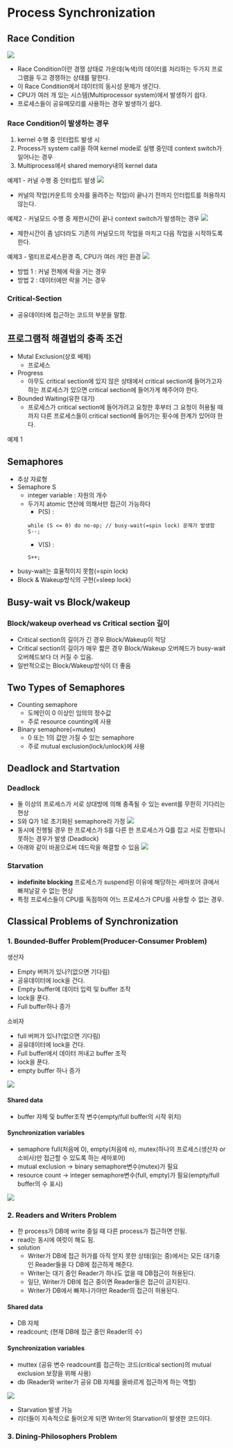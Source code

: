 # Process Synchronization
## Race Condition
![](Image/OS%20chapter5-4.png)
- Race Condition이란 경쟁 상태로 가운데(녹색)의 데이터를 처리하는 두가지 프로그램을 두고 경쟁하는 상태를 말한다.
- 이 Race Condition에서 데이터의 동시성 문제가 생긴다.
- CPU가 여러 개 있는 시스템(Multiprocessor system)에서 발생하기 쉽다.
- 프로세스들이 공유메모리를 사용하는 경우 발생하기 쉽다.

### Race Condition이 발생하는 경우
1. kernel 수행 중 인터럽트 발생 시
2. Process가 system call을 하여 kernel mode로 실행 중인데 context switch가 일어나는 경우
3. Multiprocess에서 shared memory내의 kernel data

예제1 - 커널 수행 중 인터럽트 발생
![](Image/OS%20chapter6-1.png)
- 커널의 작업(카운트의 숫자를 올려주는 작업)이 끝나기 전까지 인터럽트를 허용하지 않는다.

예제2 - 커널모드 수행 중 제한시간이 끝나 context switch가 발생하는 경우
![](Image/OS%20chapter6-2.png)
- 제한시간이 좀 넘더라도 기존의 커널모드의 작업을 마치고 다음 작업을 시작하도록 한다.

예제3 - 멀티프로세스환경 즉, CPU가 여러 개인 환경
![](Image/OS%20chapter6-3.png)
- 방법 1 : 커널 전체에 락을 거는 경우
- 방법 2 : 데이터에만 락을 거는 경우

### Critical-Section
- 공유데이터에 접근하는 코드의 부분을 말함.

## 프로그램적 해결법의 충족 조건
- Mutal Exclusion(상호 배제)
  - 프로세스 
- Progress
  - 아무도 critical section에 있지 않은 상태에서 critical section에 들어가고자 하는 프로세스가 있으면 critical section에 들어가게 해주어야 한다.
- Bounded Waiting(유한 대기)
  - 프로세스가 critical section에 들어가려고 요청한 후부터 그 요청이 허용될 때까지 다른 프로세스들이 critical section에 들어가는 횟수에 한계가 있어야 한다.

예제 1


## Semaphores
- 추상 자료형
- Semaphore S
  - integer variable : 자원의 개수
  - 두가지 atomic 연산에 의해서만 접근이 가능하다
    - P(S) :
    ```
    while (S <= 0) do no-op; // busy-wait(=spin lock) 문제가 발생함
    S--;
    ```
    - V(S) :
    ```
    S++;
    ```
- busy-wait는 효율적이지 못함(=spin lock)
- Block & Wakeup방식의 구현(=sleep lock)

## Busy-wait vs Block/wakeup
### Block/wakeup overhead vs Critical section 길이
- Critical section의 길이가 긴 경우 Block/Wakeup이 적당
- Critical section의 길이가 매우 짧은 경우 Block/Wakeup 오버헤드가 busy-wait 오버헤드보다 더 커질 수 있음.
- 일반적으로는 Block/Wakeup방식이 더 좋음

## Two Types of Semaphores
- Counting semaphore
  - 도메인이 0 이상인 임의의 정수값
  - 주로 resource counting에 사용
- Binary semaphore(=mutex)
  - 0 또는 1의 값만 가질 수 있는 semaphore
  - 주로 mutual exclusion(lock/unlock)에 사용

## Deadlock and Startvation
### Deadlock
- 둘 이상의 프로세스가 서로 상대방에 의해 충족될 수 있는 event를 무한히 기다리는 현상
- S와 Q가 1로 초기화된 semaphore라 가정
![](Image/OS%20chapter6-4.png)
- 동시에 진행될 경우 한 프로세스가 S를 다른 한 프로세스가 Q를 잡고 서로 진행되니 못하는 경우가 발생 (Deadlock)
- 아래와 같이 바꿈으로써 데드락을 해결할 수 있음
![](Image/OS%20chapter6-5.png)
### Starvation
- **indefinite blocking** 프로세스가 suspend된 이유에 해당하는 세마포어 큐에서 빠져날갈 수 없는 현상
- 특정 프로세스들이 CPU를 독점하여 어느 프로세스가 CPU를 사용할 수 없는 경우.

## Classical Problems of Synchronization
### 1. Bounded-Buffer Problem(Producer-Consumer Problem)
  생산자
  - Empty 버퍼가 있나?(없으면 기다림)
  - 공유데이터에 lock을 건다.
  - Empty buffer에 데이터 입력 및 buffer 조작
  - lock을 푼다.
  - Full buffer하나 증가

  소비자
  - full 버퍼가 있나?(없으면 기다림)
  - 공유데이터에 lock을 건다.
  - Full buffer에서 데이터 꺼내고 buffer 조작
  - lock을 푼다.
  - empty buffer 하나 증가

![](Image/OS%20chapter6-6.png)

#### Shared data
- buffer 자체 및 buffer조작 변수(empty/full buffer의 시작 위치)
#### Synchronization variables
- semaphore full(처음에 0), empty(처음에 n), mutex(하나의 프로세스(생산자 or 소비사)만 접근할 수 있도록 하는 세마포어)
- mutual exclusion -> binary semaphore변수(mutex)가 필요
- resource count -> integer semaphore변수(full, empty)가 필요(empty/full buffer의 수 표시)

![](Image/OS%20chapter6-7.png)


### 2. Readers and Writers Problem
- 한 process가 DB에 write 중일 때 다른 process가 접근하면 안됨.
- read는 동시에 여럿이 해도 됨.
- solution
  - Writer가 DB에 접근 허가를 아직 얻지 못한 상태(읽는 중)에서는 모든 대기중인 Reader들을 다 DB에 접근하게 해준다.
  - Writer는 대기 중인 Reader가 하나도 없을 때 DB접근이 허용된다.
  - 일단, Writer가 DB에 접근 중이면 Reader들은 접근이 금지된다.
  - Writer가 DB에서 빠져나가야만 Reader의 접근이 허용된다.

#### Shared data
- DB 자체
- readcount; (현재 DB에 접근 중인 Reader의 수)

#### Synchronization variables
- muttex (공유 변수  readcount를 접근하는 코드(critical section)의 mutual exclusion 보장을 위해 사용)
- db (Reader와 writer가 공유 DB 자체를 올바르게 접근하게 하는 역할)

![](Image/OS%20chapter6-8.png)

- Starvation 발생 가능
- 리더들이 지속적으로 들어오게 되면 Writer의 Starvation이 발생한 코드이다.


### 3. Dining-Philosophers Problem